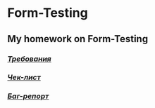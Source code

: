 # Form-Testing
## My homework on Form-Testing

### [_Требования_](https://docs.google.com/spreadsheets/d/1GskJaeBiiw9uv_AyOhPiNVkFe2F1kppOI8OBkUnIjfw/edit#gid=0)
### [_Чек-лист_](https://docs.google.com/spreadsheets/d/1GskJaeBiiw9uv_AyOhPiNVkFe2F1kppOI8OBkUnIjfw/edit#gid=766284070)
### [_Баг-репорт_](https://docs.google.com/spreadsheets/d/1GskJaeBiiw9uv_AyOhPiNVkFe2F1kppOI8OBkUnIjfw/edit#gid=439089364) 
